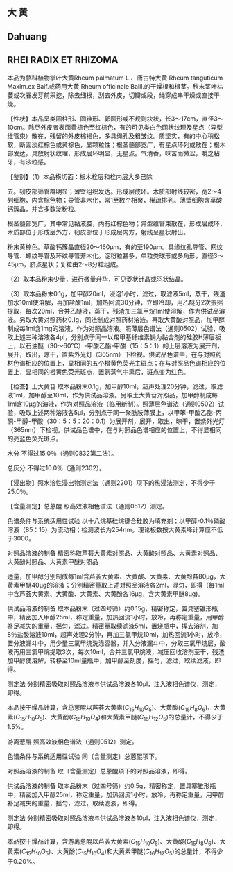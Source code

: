 ## 大 黄

## Dahuang

## RHEI RADIX ET RHIZOMA

本品为蓼科植物掌叶大黄Rheum palmatum L.、唐古特大黄 Rheum tanguticum Maxim.ex Balf.或药用大黄 Rheum officinale Baill.的干燥根和根茎。秋末茎叶枯萎或次春发芽前采挖，除去细根，刮去外皮，切瓣或段，绳穿成串干燥或直接干燥。

【性状】本品呈类圆柱形、圆锥形、卵圆形或不规则块状，长3～17cm，直径3～10cm。除尽外皮者表面黄棕色至红棕色，有的可见类白色网状纹理及星点（异型维管束）散在，残留的外皮棕褐色，多具绳孔及粗皱纹。质坚实，有的中心稍松软，断面淡红棕色或黄棕色，显颗粒性；根茎髓部宽广，有星点环列或散在；根木部发达，具放射状纹理，形成层环明显，无星点。气清香，味苦而微涩，嚼之粘牙，有沙粒感。

【鉴别】（1）本品横切面：根木栓层和栓内层大多已除

去。韧皮部筛管群明显；薄壁组织发达。形成层成环。木质部射线较密，宽2～4列细胞，内含棕色物；导管非木化，常1至数个相聚，稀疏排列。薄壁细胞含草酸钙簇晶，并含多数淀粉粒。

根茎髓部宽广，其中常见黏液腔，内有红棕色物；异型维管束散在，形成层成环，木质部位于形成层外方，韧皮部位于形成层内方，射线呈星状射出。

粉末黄棕色。草酸钙簇晶直径20～160μm，有的至190μm。具缘纹孔导管、网纹导管、螺纹导管及环纹导管非木化。淀粉粒甚多，单粒类球形或多角形，直径3～45μm，脐点星状；复粒由2～8分粒组成。

（2）取本品粉末少量，进行微量升华，可见菱状针晶或羽状结晶。

（3）取本品粉末0.1g，加甲醇20ml，浸泡1小时，滤过，取滤液5ml，蒸干，残渣加水10ml使溶解，再加盐酸1ml，加热回流30分钟，立即冷却，用乙醚分2次振摇提取，每次20ml，合并乙醚液，蒸干，残渣加三氯甲烷1ml使溶解，作为供试品溶液。另取大黄对照药材0.1g，同法制成对照药材溶液。再取大黄酸对照品，加甲醇制成每1ml含1mg的溶液，作为对照品溶液。照薄层色谱法（通则0502）试验，吸取上述三种溶液各4μl，分别点于同一以羧甲基纤维素钠为黏合剂的硅胶H薄层板上，以石油醚（30～60℃）-甲酸乙酯-甲酸（15：5：1）的上层溶液为展开剂，展开，取出，晾干，置紫外光灯（365nm）下检视。供试品色谱中，在与对照药材色谱相应的位置上，显相同的五个橙黄色荧光主斑点；在与对照品色谱相应的位置上，显相同的橙黄色荧光斑点，置氨蒸气中熏后，斑点变为红色。

【检查】土大黄苷 取本品粉末0.1g，加甲醇10ml，超声处理20分钟，滤过，取滤液1ml，加甲醇至10ml，作为供试品溶液。另取土大黄苷对照品，加甲醇制成每1ml含10μg的溶液，作为对照品溶液（临用新制）。照薄层色谱法（通则0502）试验，吸取上述两种溶液各5μl，分别点于同一聚酰胺薄膜上，以甲苯-甲酸乙酯-丙酮-甲醇-甲酸（30：5：5：20：0.1）为展开剂，展开，取出，晾干，置紫外光灯（365nm）下检视。供试品色谱中，在与对照品色谱相应的位置上，不得显相同的亮蓝色荧光斑点。

水分 不得过15.0％（通则0832第二法）。

总灰分 不得过10.0％（通则2302）。

【浸出物】照水溶性浸出物测定法（通则2201）项下的热浸法测定，不得少于25.0％。

【含量测定】总蒽醌 照高效液相色谱法（通则0512）测定。

色谱条件与系统适用性试验 以十八烷基硅烷键合硅胶为填充剂；以甲醇-0.1％磷酸溶液（85：15）为流动相；检测波长为254nm。理论板数按大黄素峰计算应不低于3000。

对照品溶液的制备 精密称取芦荟大黄素对照品、大黄酸对照品、大黄素对照品、大黄酚对照品、大黄素甲醚对照品

适量，加甲醇分别制成每1ml含芦荟大黄素、大黄酸、大黄素、大黄酚各80μg，大黄素甲醚40μg的溶液；分别精密量取上述对照品溶液各2ml，混匀，即得（每1ml中含芦荟大黄素、大黄酸、大黄素、大黄酚各16μg，含大黄素甲醚8μg)。

供试品溶液的制备 取本品粉末（过四号筛）约0.15g，精密称定，置具塞锥形瓶中，精密加入甲醇25ml，称定重量，加热回流1小时，放冷，再称定重量，用甲醇补足减失的重量，摇匀，滤过。精密量取续滤液5ml，置烧瓶中，挥去溶剂，加8％盐酸溶液10ml，超声处理2分钟，再加三氯甲烷10ml，加热回流1小时，放冷，置分液漏斗中，用少量三氯甲烷洗涤容器，并入分液漏斗中，分取三氯甲烷层，酸液再用三氯甲烷提取3次，每次10ml，合并三氯甲烷液，减压回收溶剂至干，残渣加甲醇使溶解，转移至10ml量瓶中，加甲醇至刻度，摇匀，滤过，取续滤液，即得。

测定法 分别精密吸取对照品溶液与供试品溶液各10μl，注入液相色谱仪，测定，即得。

本品按干燥品计算，含总蒽醌以芦荟大黄素$( C _ { 1 5 } H _ { 1 0 } O _ { 5 } )$、大黄酸$( C _ { 1 5 } H _ { 8 } O _ { 6 } )$、大黄素$( C _ { 1 5 } H _ { 1 0 } O _ { 5 } )$、大黄酚$( C _ { 1 5 } H _ { 1 0 } O _ { 4 } )$和大黄素甲醚$( C _ { 1 6 } H _ { 1 2 } O _ { 5 } )$的总量计，不得少于1.5%。

游离葱醌 照高效液相色谱法（通则0512）测定。

色谱条件与系统适用性试验 同〔含量测定〕总蒽醌项下。

对照品溶液的制备 取〔含量测定〕总蒽醌项下的对照品溶液，即得。

供试品溶液的制备 取本品粉末（过四号筛）约0.5g，精密称定，置具塞锥形瓶中，精密加入甲醇25ml，称定重量，加热回流1小时，放冷，再称定重量，用甲醇补足减失的重量，摇匀，滤过，取续滤液，即得。

测定法 分别精密吸取对照品溶液与供试品溶液各10μl，注入液相色谱仪，测定，即得。

本品按干燥品计算，含游离蒽醌以芦荟大黄素$( C _ { 1 5 } H _ { 1 0 } O _ { 5 } )$、大黄酸$( C _ { 1 5 } H _ { 8 } O _ { 6 } )$、大黄素$( C _ { 1 5 } H _ { 1 0 } O _ { 5 } )$、大黄酚$( C _ { 1 5 } H _ { 1 0 } O _ { 4 } )$和大黄素甲醚$( C _ { 1 6 } H _ { 1 2 } O _ { 5 } )$的总量计，不得少于0.20%。